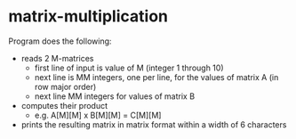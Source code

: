 # matrix-multiplication
Program does the following:
  - reads 2 M-matrices
      - first line of input is value of M (integer 1 through 10)
      - next line is MM integers, one per line, for the values of matrix A (in row major order)
      - next line MM integers for values of matrix B 
  - computes their product
      - e.g. A[M][M] x B[M][M] = C[M][M]
  - prints the resulting matrix in matrix format within a width of 6 characters
  
